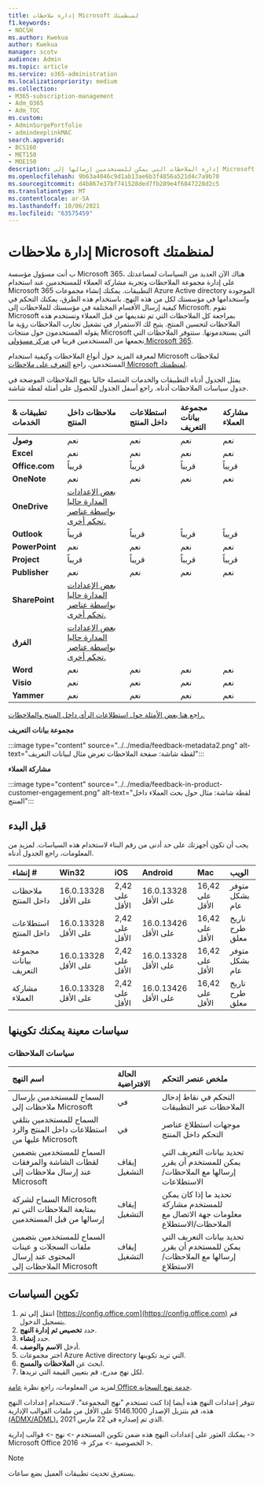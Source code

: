 ```yaml
---
title: إدارة ملاحظات Microsoft لمنظمتك
f1.keywords:
- NOCSH
ms.author: Kwekua
author: Kwekua
manager: scotv
audience: Admin
ms.topic: article
ms.service: o365-administration
ms.localizationpriority: medium
ms.collection:
- M365-subscription-management
- Adm_O365
- Adm_TOC
ms.custom:
- AdminSurgePortfolio
- admindeeplinkMAC
search.appverid:
- BCS160
- MET150
- MOE150
description: إدارة الملاحظات التي يمكن للمستخدمين إرسالها إلى Microsoft حول منتجات Microsoft.
ms.openlocfilehash: 9b63a4046c9d1ab13ae6b3f4856a521d4c7a9b70
ms.sourcegitcommit: d4b867e37bf741528ded7fb289e4f6847228d2c5
ms.translationtype: MT
ms.contentlocale: ar-SA
ms.lasthandoff: 10/06/2021
ms.locfileid: "63575459"
---
```

# <a name="manage-microsoft-feedback-for-your-organization"></a>إدارة ملاحظات Microsoft لمنظمتك

ب أنت مسؤول مؤسسة Microsoft 365، هناك الآن العديد من السياسات لمساعدتك على إدارة مجموعة الملاحظات وتجربة مشاركة العملاء للمستخدمين عند استخدام Microsoft 365 التطبيقات. يمكنك إنشاء مجموعات Azure Active directory الموجودة واستخدامها في مؤسستك لكل من هذه النهج. باستخدام هذه الطرق، يمكنك التحكم في كيفية إرسال الأقسام المختلفة في مؤسستك للملاحظات إلى Microsoft. تقوم Microsoft بمراجعة كل الملاحظات التي تم تقديمها من قبل العملاء وتستخدم هذه الملاحظات لتحسين المنتج. يتيح لك الاستمرار في تشغيل تجارب الملاحظات  رؤية ما يقوله المستخدمون حول منتجات Microsoft التي يستخدمونها. ستتوفر الملاحظات التي نجمعها من المستخدمين قريبا في <a href="https://go.microsoft.com/fwlink/p/?linkid=2024339" target="_blank">مركز مسؤولي Microsoft 365</a>.

لمعرفة المزيد حول أنواع الملاحظات وكيفية استخدام Microsoft لملاحظات المستخدمين، راجع [التعرف على ملاحظات Microsoft لمنظمتك](../misc/feedback-user-control.md).

يمثل الجدول أدناه التطبيقات والخدمات المتصلة حاليا بنهج الملاحظات الموضحة في جدول سياسات الملاحظات أدناه. راجع أسفل الجدول للحصول على أمثلة لقطة شاشة.

|**تطبيقات & الخدمات**|**ملاحظات داخل المنتج** <br> |**استطلاعات داخل المنتج** <br> |**مجموعة بيانات التعريف** <br> |**مشاركة العملاء** <br> |
|:-----|:-----|:-----|:-----|:-----|
|**وصول**|نعم|نعم|نعم|نعم|
|**Excel**|نعم|نعم|نعم|نعم|
|**Office.com**|قريباً|قريباً|قريباً|قريباً|
|**OneNote**|نعم|نعم|نعم|نعم|
|**OneDrive**|[بعض الإعدادات المدارة حاليا بواسطة عناصر تحكم أخرى.](/onedrive/disable-contact-support-send-feedback)||||
|**Outlook**|قريباً|قريباً|قريباً|قريباً|
|**PowerPoint**|نعم|نعم|نعم|نعم|
|**Project**|قريباً|قريباً|قريباً|قريباً|
|**Publisher**|نعم|نعم|نعم|نعم|
|**SharePoint**|[بعض الإعدادات المدارة حاليا بواسطة عناصر تحكم أخرى.](/powershell/module/sharepoint-online/set-spotenant)||||
|**الفرق**|[بعض الإعدادات المدارة حاليا بواسطة عناصر تحكم أخرى.](/microsoftteams/manage-feedback-policies-in-teams)||||
|**Word**|نعم|نعم|نعم|نعم|
|**Visio**|نعم|نعم|نعم|نعم|
|**Yammer**|نعم|نعم|نعم|نعم|

[راجع هنا بعض الأمثلة حول استطلاعات الرأي داخل المنتج والملاحظات.](/microsoft-365/admin/misc/feedback-user-control#in-product-surveys)

**مجموعة بيانات التعريف**

:::image type="content" source="../../media/feedback-metadata2.png" alt-text="لقطة شاشة: صفحة الملاحظات تعرض مثال لبيانات التعريف":::

**مشاركة العملاء**

:::image type="content" source="../../media/feedback-in-product-customer-engagement.png" alt-text="لقطة شاشة: مثال حول بحث العملاء داخل المنتج":::

## <a name="before-you-begin"></a>قبل البدء

يجب أن تكون أجهزتك على حد أدنى من رقم البناء لاستخدام هذه السياسات. لمزيد من المعلومات، راجع الجدول أدناه.

|**إنشاء #**|**Win32**|**iOS**|**Android**|**Mac**|**الويب**|
|:-----|:-----|:-----|:-----|:-----|:-----|
|ملاحظات داخل المنتج|16.0.13328 على الأقل|2,42 على الأقل|16.0.13328 على الأقل|16,42 على الأقل|متوفر بشكل عام|
|استطلاعات داخل المنتج|16.0.13328 على الأقل|2,42 على الأقل|16.0.13426 على الأقل|16,42 على الأقل|تاريخ طرح معلق|
|مجموعة بيانات التعريف|16.0.13328 على الأقل|2,42 على الأقل|16.0.13328 على الأقل|16,42 على الأقل|متوفر بشكل عام|
|مشاركة العملاء|16.0.13328 على الأقل|2,42 على الأقل|16.0.13426 على الأقل|16,42 على الأقل|تاريخ طرح معلق|

## <a name="specific-policies-you-can-configure"></a>سياسات معينة يمكنك تكوينها

### <a name="feedback-policies"></a>سياسات الملاحظات

|**اسم النهج**|**الحالة الافتراضية**|**ملخص عنصر التحكم**|
|:-----|:-----|:-----|
|السماح للمستخدمين بإرسال ملاحظات إلى Microsoft|في|التحكم في نقاط إدخال الملاحظات عبر التطبيقات|
|السماح للمستخدمين بتلقي استطلاعات داخل المنتج والرد عليها من Microsoft|في|موجهات استطلاع عناصر التحكم داخل المنتج|
|السماح للمستخدمين بتضمين لقطات الشاشة والمرفقات عند إرسال ملاحظات إلى Microsoft|إيقاف التشغيل|تحديد بيانات التعريف التي يمكن للمستخدم أن يقرر إرسالها مع الملاحظات/الاستطلاعات|
|السماح لشركة Microsoft بمتابعة الملاحظات التي تم إرسالها من قبل المستخدمين|إيقاف التشغيل|تحديد ما إذا كان يمكن للمستخدم مشاركة معلومات جهة الاتصال مع الملاحظات/الاستطلاع|
|السماح للمستخدمين بتضمين ملفات السجلات و عينات المحتوى عند إرسال الملاحظات إلى Microsoft|إيقاف التشغيل|تحديد بيانات التعريف التي يمكن للمستخدم أن يقرر إرسالها مع الملاحظات/الاستطلاع|

## <a name="configure-policies"></a>تكوين السياسات

1. انتقل إلى ثم [https://config.office.com](https://config.office.com) قم بتسجيل الدخول.
1. حدد **تخصيص ثم** **إدارة النهج**.
1. حدد **إنشاء**.
1. أدخل **الاسم** **والوصف**.
1. اختر مجموعات Azure Active directory التي تريد تكوينها.
1. ابحث عن **الملاحظات** **والمسح**.
1. لكل نهج مدرج، قم بتعيين القيمة التي تريدها.

لمزيد من المعلومات، راجع نظرة [عامة Office خدمة نهج السحابة](/deployoffice/overview-office-cloud-policy-service).

تتوفر إعدادات النهج هذه أيضا إذا كنت تستخدم "نهج المجموعة". لاستخدام إعدادات النهج هذه، قم بتنزيل الإصدار 5146.1000 على الأقل من ملفات القوالب الإدارية [(ADMX/ADML)،](https://www.microsoft.com/download/details.aspx?id=49030) الذي تم إصداره في 22 مارس 2021.

يمكنك العثور على إعدادات النهج هذه ضمن تكوين المستخدم -> نهج -> قوالب إدارية -> Microsoft Office 2016 -> الخصوصية -> مركز >.

> [!NOTE]
> يستغرق تحديث تطبيقات العميل بضع ساعات.
